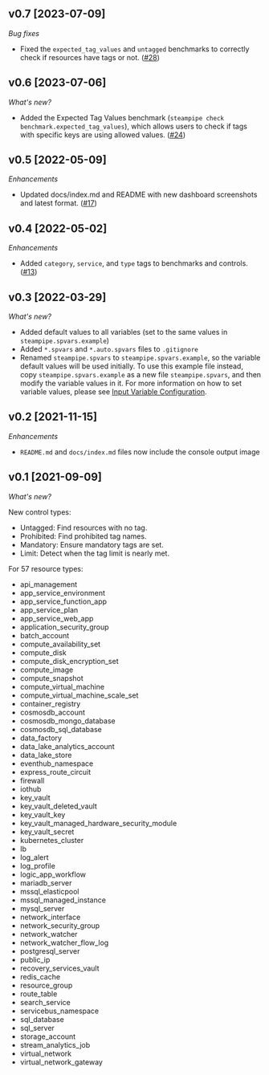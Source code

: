 ## v0.7 [2023-07-09]

_Bug fixes_

- Fixed the `expected_tag_values` and `untagged` benchmarks to correctly check if resources have tags or not. ([#28](https://github.com/turbot/steampipe-mod-azure-tags/pull/28))

## v0.6 [2023-07-06]

_What's new?_

- Added the Expected Tag Values benchmark (`steampipe check benchmark.expected_tag_values`), which allows users to check if tags with specific keys are using allowed values. ([#24](https://github.com/turbot/steampipe-mod-azure-tags/pull/24))

## v0.5 [2022-05-09]

_Enhancements_

- Updated docs/index.md and README with new dashboard screenshots and latest format. ([#17](https://github.com/turbot/steampipe-mod-azure-tags/pull/17))

## v0.4 [2022-05-02]

_Enhancements_

- Added `category`, `service`, and `type` tags to benchmarks and controls. ([#13](https://github.com/turbot/steampipe-mod-azure-tags/pull/13))

## v0.3 [2022-03-29]

_What's new?_

- Added default values to all variables (set to the same values in `steampipe.spvars.example`)
- Added `*.spvars` and `*.auto.spvars` files to `.gitignore`
- Renamed `steampipe.spvars` to `steampipe.spvars.example`, so the variable default values will be used initially. To use this example file instead, copy `steampipe.spvars.example` as a new file `steampipe.spvars`, and then modify the variable values in it. For more information on how to set variable values, please see [Input Variable Configuration](https://hub.steampipe.io/mods/turbot/azure_tags#configuration).

## v0.2 [2021-11-15]

_Enhancements_

- `README.md` and `docs/index.md` files now include the console output image

## v0.1 [2021-09-09]

_What's new?_

New control types:
- Untagged: Find resources with no tag.
- Prohibited: Find prohibited tag names.
- Mandatory: Ensure mandatory tags are set.
- Limit: Detect when the tag limit is nearly met.

For 57 resource types:
- api_management
- app_service_environment
- app_service_function_app
- app_service_plan
- app_service_web_app
- application_security_group
- batch_account
- compute_availability_set
- compute_disk
- compute_disk_encryption_set
- compute_image
- compute_snapshot
- compute_virtual_machine
- compute_virtual_machine_scale_set
- container_registry
- cosmosdb_account
- cosmosdb_mongo_database
- cosmosdb_sql_database
- data_factory
- data_lake_analytics_account
- data_lake_store
- eventhub_namespace
- express_route_circuit
- firewall
- iothub
- key_vault
- key_vault_deleted_vault
- key_vault_key
- key_vault_managed_hardware_security_module
- key_vault_secret
- kubernetes_cluster
- lb
- log_alert
- log_profile
- logic_app_workflow
- mariadb_server
- mssql_elasticpool
- mssql_managed_instance
- mysql_server
- network_interface
- network_security_group
- network_watcher
- network_watcher_flow_log
- postgresql_server
- public_ip
- recovery_services_vault
- redis_cache
- resource_group
- route_table
- search_service
- servicebus_namespace
- sql_database
- sql_server
- storage_account
- stream_analytics_job
- virtual_network
- virtual_network_gateway
